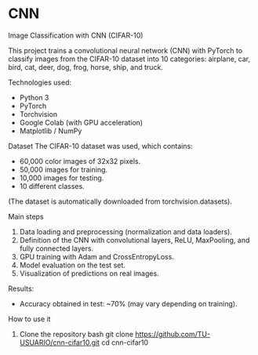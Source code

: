 # CNN
Image Classification with CNN (CIFAR-10)

This project trains a convolutional neural network (CNN) with PyTorch to classify images from the CIFAR-10 dataset into 10 categories: airplane, car, bird, cat, deer, dog, frog, horse, ship, and truck.  

 Technologies used:
- Python 3  
- PyTorch  
- Torchvision  
- Google Colab (with GPU acceleration)  
- Matplotlib / NumPy  

 Dataset
The CIFAR-10 dataset was used, which contains:  
- 60,000 color images of 32x32 pixels.  
- 50,000 images for training.  
- 10,000 images for testing.  
- 10 different classes.  

(The dataset is automatically downloaded from torchvision.datasets).

Main steps
1. Data loading and preprocessing (normalization and data loaders).  
2. Definition of the CNN with convolutional layers, ReLU, MaxPooling, and fully connected layers.  
3. GPU training with Adam and CrossEntropyLoss.  
4. Model evaluation on the test set.  
5. Visualization of predictions on real images.  

 Results:
- Accuracy obtained in test: ~70% (may vary depending on training).  

How to use it
 1. Clone the repository
bash git clone https://github.com/TU-USUARIO/cnn-cifar10.git
cd cnn-cifar10
